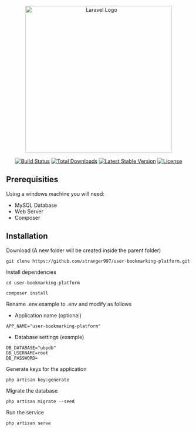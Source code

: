 <p align="center"><a href="https://laravel.com" target="_blank"><img src="https://raw.githubusercontent.com/laravel/art/master/logo-lockup/5%20SVG/2%20CMYK/1%20Full%20Color/laravel-logolockup-cmyk-red.svg" width="400" alt="Laravel Logo"></a></p>

<p align="center">
<a href="https://github.com/laravel/framework/actions"><img src="https://github.com/laravel/framework/workflows/tests/badge.svg" alt="Build Status"></a>
<a href="https://packagist.org/packages/laravel/framework"><img src="https://img.shields.io/packagist/dt/laravel/framework" alt="Total Downloads"></a>
<a href="https://packagist.org/packages/laravel/framework"><img src="https://img.shields.io/packagist/v/laravel/framework" alt="Latest Stable Version"></a>
<a href="https://packagist.org/packages/laravel/framework"><img src="https://img.shields.io/packagist/l/laravel/framework" alt="License"></a>
</p>

## Prerequisities
Using a windows machine you will need:
* MySQL Database
* Web Server
* Composer

## Installation
Download (A new folder will be created inside the parent folder)
```
git clone https://github.com/stranger997/user-bookmarking-platform.git
```
Install dependencies
```
cd user-bookmarking-platform
```
```
composer install
```
Rename .env.example to .env and modify as follows
* Application name (optional)
```
APP_NAME="user-bookmarking-platform"
```
* Database settings (example)
```
DB_DATABASE="ubpdb"
DB_USERNAME=root
DB_PASSWORD=
```
Generate keys for the application
```
php artisan key:generate
```
Migrate the database
```
php artisan migrate --seed
```
Run the service
```
php artisan serve
```
